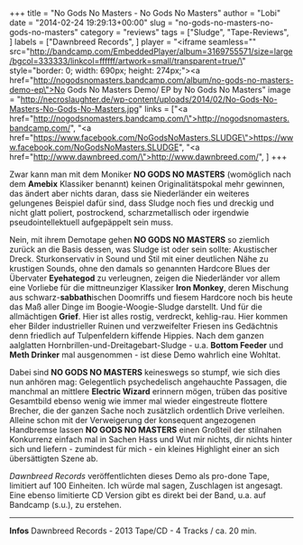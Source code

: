 +++
title = "No Gods No Masters - No Gods No Masters"
author = "Lobi"
date = "2014-02-24 19:29:13+00:00"
slug = "no-gods-no-masters-no-gods-no-masters"
category = "reviews"
tags = ["Sludge", "Tape-Reviews", ]
labels = ["Dawnbreed Records", ]
player = "<iframe seamless=\"\" src=\"http://bandcamp.com/EmbeddedPlayer/album=3169755571/size=large/bgcol=333333/linkcol=ffffff/artwork=small/transparent=true/\" style=\"border: 0; width: 690px; height: 274px;\"><a href=\"http://nogodsnomasters.bandcamp.com/album/no-gods-no-masters-demo-ep\">No Gods No Masters Demo/ EP by No Gods No Masters</a></iframe>"
image = "http://necroslaughter.de/wp-content/uploads/2014/02/No-Gods-No-Masters-No-Gods-No-Masters.jpg"
links = ["<a href=\"http://nogodsnomasters.bandcamp.com/\">http://nogodsnomasters.bandcamp.com/</a>", "<a href=\"https://www.facebook.com/NoGodsNoMasters.SLUDGE\">https://www.facebook.com/NoGodsNoMasters.SLUDGE</a>", "<a href=\"http://www.dawnbreed.com/\">http://www.dawnbreed.com/</a>", ]
+++

Zwar kann man mit dem Moniker **NO GODS NO MASTERS** (womöglich nach dem **Amebix** Klassiker benannt) keinen Originalitätspokal mehr gewinnen, das ändert aber nichts daran, dass sie Niederländer ein weiteres gelungenes Beispiel dafür sind, dass Sludge noch fies und dreckig und nicht glatt poliert, postrockend, scharzmetallisch oder irgendwie pseudointellektuell aufgepäppelt sein muss.

Nein, mit ihrem Demotape gehen **NO GODS NO MASTERS** so ziemlich zurück an die Basis dessen, was Sludge ist oder sein sollte: Akustischer Dreck. Sturkonservativ in Sound und Stil mit einer deutlichen Nähe zu krustigen Sounds, ohne den damals so genannten Hardcore Blues der Übervater **Eyehategod** zu verleugnen, zeigen die Niederländer vor allem eine Vorliebe für die mittneunziger Klassiker **Iron Monkey**, deren Mischung aus schwarz-**sabbath**ischen Doomriffs und fiesem Hardcore noch bis heute das Maß aller Dinge im Boogie-Woogie-Sludge darstellt. Und für die allmächtigen **Grief**. Hier ist alles rostig, verdreckt, kehlig-rau. Hier kommen eher Bilder industrieller Ruinen und verzweifelter Friesen ins Gedächtnis denn friedlich auf Tulpenfeldern kiffende Hippies. Nach dem ganzen aalglatten Hornbrillen-und-Dreitagebart-Sludge - u.a. **Bottom Feeder** und **Meth Drinker** mal ausgenommen - ist diese Demo wahrlich eine Wohltat.

Dabei sind **NO GODS NO MASTERS** keineswegs so stumpf, wie sich dies nun anhören mag: Gelegentlich psychedelisch angehauchte Passagen, die manchmal an mittlere **Electric Wizard** erinnern mögen, trüben das positive Gesamtbild ebenso wenig wie immer mal wieder eingestreute flottere Brecher, die der ganzen Sache noch zusätzlich ordentlich Drive verleihen. Alleine schon mit der Verweigerung der konsequent angezogenen Handbremse lassen **NO GODS NO MASTERS** einen Großteil der stilnahen Konkurrenz einfach mal in Sachen Hass und Wut mir nichts, dir nichts hinter sich und liefern - zumindest für mich - ein kleines Highlight einer an sich übersättigten Szene ab.

_Dawnbreed Records_ veröffentlichten dieses Demo als pro-done Tape, limitiert auf 100 Einheiten. Ich würde mal sagen, Zuschlagen ist angesagt. Eine ebenso limitierte CD Version gibt es direkt bei der Band, u.a. auf Bandcamp (s.u.), zu erstehen.





---
**Infos**
Dawnbreed Records - 2013
Tape/CD - 4 Tracks / ca. 20 min.
